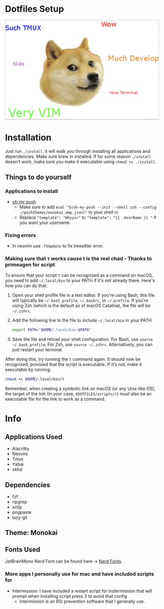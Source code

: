 # Dotfiles Setup

![Meme](./img/2023-11-14-21-14-23.png)

# Installation

Just run `./install`. it will walk you through installing all applications and dependencies. Make sure brew in installed.
If for some reason `./install` doesn't work, make sure you make it executable using `chmod +x ./install`.

## Things to do yourself

### Applications to install

- [oh my posh](https://ohmyposh.dev/)
  - Make sure to add `eval "$(oh-my-posh --init --shell zsh --config ~/poshthemes/monokai.omp.json)"` to your shell rc
  - Replace `"template": "Whyyor"` to `"template": "{{ .UserName }} "` if you want your username

### Fixing errors

- In neovim use `:TSUpdate` to fix treesitter error.

### Making sure that `t` works cause t is the real chad - Thanks to primeagen for script

To ensure that your script `t` can be recognized as a command on macOS, you need to add `~/.local/bin` to your PATH if it's not already there. Here's how you can do that:

1. Open your shell profile file in a text editor. If you're using Bash, this file will typically be `~/.bash_profile`, `~/.bashrc`, or `~/.profile`. If you're using Zsh (which is the default as of macOS Catalina), the file will be `~/.zshrc`.

2. Add the following line to the file to include `~/.local/bin` in your PATH:

   ```sh
   export PATH="$HOME/.local/bin:$PATH"
   ```

3. Save the file and reload your shell configuration. For Bash, use `source ~/.bash_profile`. For Zsh, use `source ~/.zshrc`. Alternatively, you can just restart your terminal.

After doing this, try running the `t` command again. It should now be recognized, provided that the script is executable. If it's not, make it executable by running:

```sh
chmod +x $HOME/.local/bin/t
```

Remember, when creating a symbolic link on macOS (or any Unix-like OS), the target of the link (in your case, `$DOTFILES/scripts/t`) must also be an executable file for the link to work as a command.

# Info

## Applications Used

- Alacritty
- Neovim
- Tmux
- Yabai
- skhd

## Dependencies

- fzf
- ripgrep
- xclip
- pngpaste
- lazy-git

## Theme: Monokai

## Fonts Used

JetBrainMono Nerd Font can be found here -> [Nerd Fonts](https://www.nerdfonts.com/font-downloads).

### More apps I personally use for mac and have included scripts for

- Intermission: I have included a restart script for instermission that will prompt when installing script press 3 to avoid that config
  - Intermission is an RSI prevention software that I generally use.

